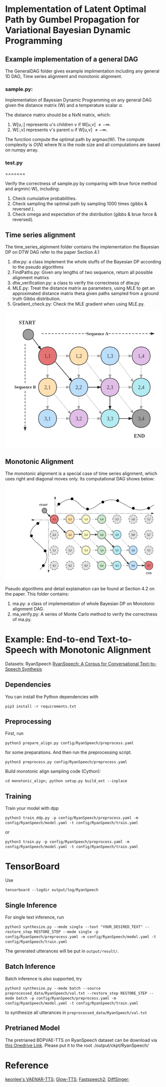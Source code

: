 # Implementation of Latent Optimal Path by Gumbel Propagation for Variational Bayesian Dynamic Programming

## Example implementation of a general DAG 

The GeneralDAG folder gives example implimentation including any general 1D DAG, Time series alignment and monotonic alignment.

### sample.py:
Implementation of Bayesian Dynamic Programming on any general DAG given the distance matrix (W) and a temperature scalar $\alpha$.

The distance matrix should be a NxN matrix, which:
1. W[u,:] represents u's children v if W[u,v] $\neq -\infty$.
2. W[:,v] represents v's parent u if W[u,v] $\neq -\infty$.
	
The function compute the optimal path by argmax(W).
The compute complexity is $O(N)$ where N is the node size and all computations are based on numpy array.

### test.py

=======

Verify the correctness of sample.py by comparing with brue force method and argmin(-W), including:
1. Check cumulative probabilities.
2. Check sampling the optimal path by sampling 1000 times (gibbs & reversed ).
3. Check omega and expectation of the distribution (gibbs & brue force & reversed).

## Time series alignment 

The time_series_alginment folder contains the implementation the Bayesian DP on DTW DAG refer to the paper Section.4.1

1. dtw.py: a class implement the whole stuffs of the Bayesian DP according to the pseudo algorithms
2. FindPaths.py: Given any lengths of two sequence, return all possible alignment matrixs
3. dtw_verification.py: a class to verify the correctness of dtw.py
4. MLE.py: Treat the distance matrix as parameters, using MLE to get an approximated distance matrix theta given paths sampled from a ground truth Gibbs distribution.
5. Gradient_check.py: Check the MLE gradient when using MLE.py.

![DTW](./Figure/DTW_example.png)


## Monotonic Alignment

The monotonic alignment is a special case of time series alignment, which uses right and diagonal moves only. Its computational DAG shows below:
![Phoneme-Duration-Alignment](./Figure/MA-DAG.png)

Pseudo algorithms and detail explaination can be found at Section 4.2 on the paper. This folder contains:

1. ma.py: a class of implementation of whole Bayesian DP on Monotonic alignment DAG.
2. ma_verify.py: A series of Monte Carlo method to verify the correctness of ma.py.

# Example: End-to-end Text-to-Speech with Monotonic Alignment

Datasets: RyanSpeech [RyanSpeech: A Corpus for Conversational Text-to-Speech Synthesis](https://arxiv.org/abs/2106.08468)


## Dependencies

You can install the Python dependencies with
```
pip3 install -r requirements.txt
```

## Preprocessing
 
First, run 
```
python3 prepare_align.py config/RyanSpeech/preprocess.yaml
```
for some preparations. And then run the preprocessing script.
```
python3 preprocess.py config/RyanSpeech/preprocess.yaml
```

Build monotonic align sampling code (Cython): 
```
cd monotonic_align; python setup.py build_ext --inplace
```

## Training

Train your model with dpp

```
python3 train_ddp.py -p config/RyanSpeech/preprocess.yaml -m config/RyanSpeech/model.yaml -t config/RyanSpeech/train.yaml
```

or

```
python3 train.py -p config/RyanSpeech/preprocess.yaml -m config/RyanSpeech/model.yaml -t config/RyanSpeech/train.yaml
```

# TensorBoard

Use
```
tensorboard --logdir output/log/RyanSpeech
```
## Single Inference

For single text inference, run
```
python3 synthesize.py --mode single --text "YOUR_DESIRED_TEXT" --restore_step RESTORE_STEP --mode single -p config/RyanSpeech/preprocess.yaml -m config/RyanSpeech/model.yaml -t config/RyanSpeech/train.yaml
```

The generated utterances will be put in ``output/result/``.


## Batch Inference
Batch inference is also supported, try

```
python3 synthesize.py --mode batch --source preprocessed_data/RyanSpeech/val.txt --restore_step RESTORE_STEP --mode batch -p config/RyanSpeech/preprocess.yaml -m config/RyanSpeech/model.yaml -t config/RyanSpeech/train.yaml
```
to synthesize all utterances in ``preprocessed_data/RyanSpeech/val.txt``

## Pretrianed Model

The pretrianed BDPVAE-TTS on RyanSpeech dataset can be download via [this Onedrive Link](https://anu365-my.sharepoint.com/:u:/g/personal/u6536294_anu_edu_au/EbklO7aYBD1KrtHtR3sAxbYB5pynwIYy9Iv3E5Z8YlVtrA?e=JYGtjH). Please put it to the root ./output/ckpt/RyanSpeech/


# Reference

[keonlee's VAENAR-TTS](https://github.com/keonlee9420/VAENAR-TTS);
[Glow-TTS](https://github.com/jaywalnut310/glow-tts);
[Fastspeech2](https://github.com/ming024/FastSpeech2);
[DiffSinger](https://github.com/MoonInTheRiver/DiffSinger);

